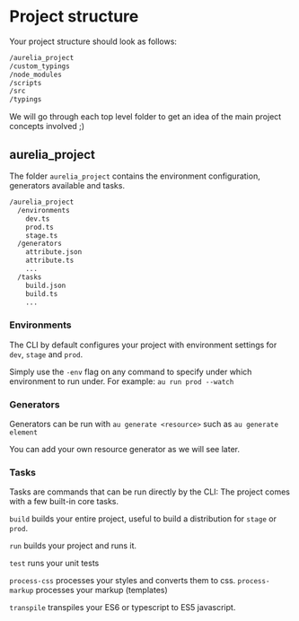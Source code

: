 # Project structure

Your project structure should look as follows:

```bash
/aurelia_project
/custom_typings
/node_modules
/scripts
/src
/typings
```

We will go through each top level folder to get an idea of the main project concepts involved ;)

## aurelia_project

The folder `aurelia_project` contains the environment configuration, generators available and tasks.

```bash
/aurelia_project
  /environments
    dev.ts
    prod.ts
    stage.ts
  /generators
    attribute.json
    attribute.ts
    ...
  /tasks
    build.json
    build.ts
    ...
```

### Environments

The CLI by default configures your project with environment settings for `dev`, `stage` and `prod`.

Simply use the `-env` flag on any command to specify under which environment to run under. For example: `au run prod --watch`

### Generators

Generators can be run with `au generate <resource>` such as `au generate element`

You can add your own resource generator as we will see later.

### Tasks

Tasks are commands that can be run directly by the CLI: 
The project comes with a few built-in core tasks. 

`build` builds your entire project, useful to build a distribution for `stage` or `prod`. 

`run` builds your project and runs it.

`test` runs your unit tests

`process-css` processes your styles and converts them to css.
`process-markup` processes your markup (templates)

`transpile` transpiles your ES6 or typescript to ES5 javascript.








